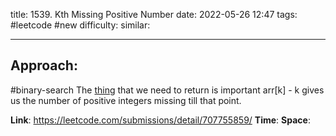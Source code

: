 title: 1539. Kth Missing Positive Number
date: 2022-05-26 12:47
tags: #leetcode #new
difficulty:
similar: 

---
## Approach:
#binary-search 
The [thing](https://leetcode.com/problems/kth-missing-positive-number/solution/#:~:text=At%20the%20end%20of%20the%20loop%2C%20left%20%3D%20right%20%2B%201%2C%20and%20the%20kth%20missing%20number%20is%20in%2Dbetween%20arr%5Bright%5D%20and%20arr%5Bleft%5D.%20The%20number%20of%20integers%20missing%20before%20arr%5Bright%5D%20is%20arr%5Bright%5D%20%2D%20right%20%2D%201.%20Hence%2C%20the%20number%20to%20return%20is%20arr%5Bright%5D%20%2B%20k%20%2D%20(arr%5Bright%5D%20%2D%20right%20%2D%201)%20%3D%20k%20%2B%20left.) that we need to return is important
arr[k] - k gives us the number of positive integers missing till that point.

**Link**: https://leetcode.com/submissions/detail/707755859/
**Time**:
**Space**:
